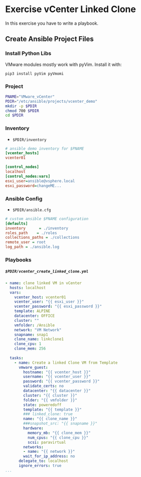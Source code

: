 
# Exercise vCenter Linked Clone
In this exercise you have to write a playbook.

## Create Ansible Project Files

### Install Python Libs
VMware modules mostly work with pyVim.
Install it with:

    pip3 install pyVim pyVmomi

### Project
```bash
PNAME="VMware_vCenter"
PDIR="/etc/ansible/projects/vcenter_demo"
mkdir -p $PDIR
chmod 700 $PDIR
cd $PDIR
```

### Inventory
* <code>$PDIR/inventory</code>
```ini
# ansible demo inventory for $PNAME
[vcenter_hosts]
vcenter01

[control_nodes]
localhost
[control_nodes:vars]
esxi_user=ansible@vsphere.local
esxi_password=changeME...
```
### Ansible Config
* <code>$PDIR/ansible.cfg</code>
```ini
# custom ansible $PNAME configuration
[defaults]
inventory      = ./inventory
roles_path    = ./roles
collections_paths = ./collections
remote_user = root
log_path = ./ansible.log
```

### Playbooks
##### <code>$PDIR/vcenter_create_linked_clone.yml</code>
```yaml
- name: clone linked VM in vCenter
  hosts: localhost
  vars:
    vcenter_host: vcenter01
    vcenter_user: "{{ esxi_user }}"
    vcenter_password: "{{ esxi_password }}"
    template: ALPINE
    datacenter: OFFICE
    cluster: ""
    vmfolder: /Ansible
    network: "VM Network"
    snapname: snap1
    clone_name: linkclone1
    clone_cpu: 1
    clone_mem: 256
    
  tasks:
    - name: Create a linked Clone VM from Template
      vmware_guest:
        hostname: "{{ vcenter_host }}"
        username: "{{ vcenter_user }}"
        password: "{{ vcenter_password }}"
        validate_certs: no
        datacenter: "{{ datacenter }}"
        cluster: "{{ cluster }}"
        folder: "{{ vmfolder }}"
        state: poweredoff
        template: "{{ template }}"
        ### linked_clone: true
        name: "{{ clone_name }}"
        ###snapshot_src: "{{ snapname }}"
        hardware:
          memory_mb: "{{ clone_mem }}"
          num_cpus: "{{ clone_cpu }}"
          scsi: paravirtual
        networks:
        - name: "{{ network }}"
        wait_for_ip_address: no
      delegate_to: localhost
      ignore_errors: true
...
```

<!--stackedit_data:
eyJoaXN0b3J5IjpbNzU2MzY1OTI1LC0xMTYwNDQzNjc2LDE0Nj
M5NzU2OTBdfQ==
-->